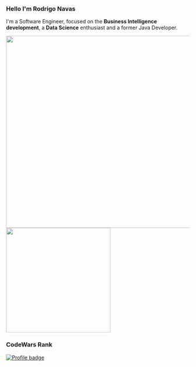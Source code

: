 ### Hello I'm Rodrigo Navas
I'm a Software Engineer, focused on the **Business Intelligence development**, a **Data Science** enthusiast and a former Java Developer.

<p align="left">
  <a href="https://wakatime.com/@rodrigonavas">
    <img width = "525" src="https://github-readme-stats.vercel.app/api/wakatime?username=rodrigonavas&theme=prussian&langs_count=6"/>
  </a>
  <a href="https://github.com/anuraghazra/convoychat">
    <img width = "286" src="https://github-readme-stats.vercel.app/api/top-langs/?username=rodrigonavas&hide=css,html&langs_count=4&theme=prussian" />
  </a>
<p>
  
### CodeWars Rank
[![Profile badge](https://www.codewars.com/users/rodrigonavas/badges/large)](https://www.codewars.com/users/rodrigonavas)

